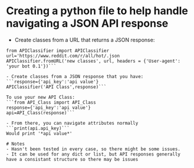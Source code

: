 # Creating a python file to help handle navigating a JSON API response

- Create classes from a URL that returns a JSON response:
```
from APIClassifier import APIClassifier
url='https://www.reddit.com/r/all/hot/.json
APIClassifier.fromURL('new classes', url, headers = {'User-agent': 'your bot 0.1'})```

- Create classes from a JSON response that you have:
```response={'api_key':'api value'}
APIClassifier('API Class',response)```

To use your new API Class:
```from API_Class import API_Class
response={'api_key':'api value'}
api=API_Class(response)```

- From there, you can navigate attributes normally
```print(api.api_key)```
Would print '*api value*'

# Notes
- Hasn't been tested in every case, so there might be some issues.
- It can be used for any dict or list, but API responses generally have a consistant structure so there may be issues
